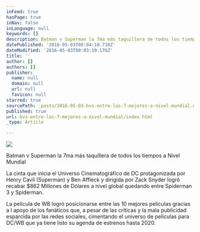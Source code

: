 ```yaml
---
inFeed: true
hasPage: true
inNav: false
inLanguage: null
keywords: []
description: Batman v Superman la 7ma más taquillera de todos los tiempos a Nivel Mundial
datePublished: '2016-05-03T00:04:10.710Z'
dateModified: '2016-05-03T00:03:19.176Z'
title: ''
author: []
authors: []
publisher:
  name: null
  domain: null
  url: null
  favicon: null
starred: true
sourcePath: _posts/2016-05-03-bvs-entre-las-7-mejores-a-nivel-mundial.md
published: true
url: bvs-entre-las-7-mejores-a-nivel-mundial/index.html
_type: Article

---
```

![](https://the-grid-user-content.s3-us-west-2.amazonaws.com/a4b06afb-396e-4868-bc70-274ae881392b.jpg)

Batman v Superman la 7ma más taquillera de todos los tiempos a Nivel Mundial

La cinta que inicia el Universo Cinematográfico de DC protagonizada por Henry Cavil (Superman) y Ben Affleck y dirigida por Zack Snyder logró recabar $862 Millones de Dólares a nivel global quedando entre Spiderman 3 y Spiderman.

La película de WB logró posicionarse entre las 10 mejores películas gracias a l apoyo de los fanáticos que, a pesar de las críticas y la mala publicidad esparcida por las redes sociales, cimentando el universo de películas para DC/WB que ya tiene listo su agenda de estrenos hasta 2020\.